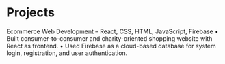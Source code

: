 # Projects
Ecommerce Web Development – React, CSS, HTML, JavaScript, Firebase
• Built consumer-to-consumer and charity-oriented shopping website with React as frontend.
• Used Firebase as a cloud-based database for system login, registration, and user authentication.
